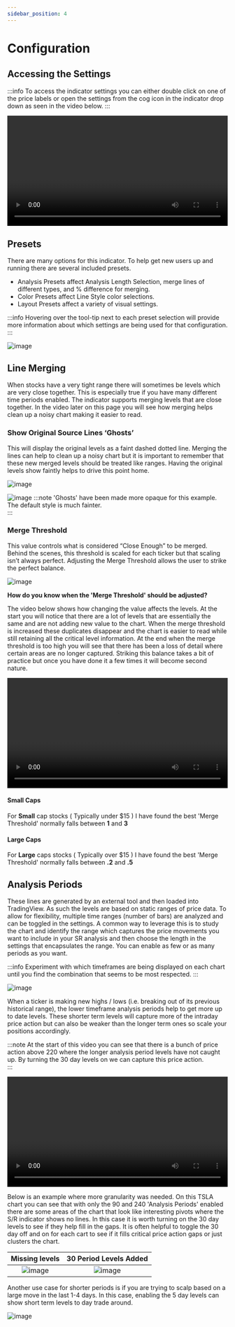 ```yaml
---
sidebar_position: 4
---
```


# Configuration

## Accessing the Settings

:::info
 To access the indicator settings you can either double click on one of the price labels or open the settings from the cog icon in the indicator drop down as seen in the video below.
:::

<video src="/access_settings.webm" controls width="100%" type="video/webm"></video>

## Presets

There are many options for this indicator. To help get new users up and running there are several included presets.

* Analysis Presets affect Analysis Length Selection, merge lines of different types, and % difference for merging.
* Color Presets affect Line Style color selections. 
* Layout Presets affect a variety of visual settings.

:::info
Hovering over the tool-tip next to each preset selection will provide more information about which settings are being used for that configuration.
:::

![image](_media/configuration/presets.png ':size=600')

## Line Merging

When stocks have a very tight range there will sometimes be levels which are very close together. This is especially true if you have many different time periods enabled.  The indicator supports merging levels that are close together.  In the video later on this page you will see how merging helps clean up a noisy chart making it easier to read.

### Show Original Source Lines ‘Ghosts’

This will display the original levels as a faint dashed dotted line. Merging the lines can help to clean up a noisy chart but it is important to remember that these new merged levels should be treated like ranges. Having the original levels show faintly helps to drive this point home.

![image](_media/configuration/ghost_settings.png ':size=600')

![image](_media/configuration/ghost_line_closeup.png ':size=600')
:::note
'Ghosts' have been made more opaque for this example. The default style is much fainter.  
:::

### Merge Threshold

This value controls what is considered “Close Enough” to be merged. Behind the scenes, this threshold is scaled for each ticker but that scaling isn’t always perfect. Adjusting the Merge Threshold allows the user to strike the perfect balance.

![image](_media/configuration/merge_threshold_settings.png ':size=600')

**How do you know when the 'Merge Threshold' should be adjusted?**

 The video below shows how changing the value affects the levels. At the start you will notice that there are a lot of levels that are essentially the same and are not adding new value to the chart. When the merge threshold is increased these duplicates disappear and the chart is easier to read while still retaining all the critical level information. At the end when the merge threshold is too high you will see that there has been a loss of detail where certain areas are no longer captured. Striking this balance takes a bit of practice but once you have done it a few times it will become second nature.

<video src="/adjusting_merge_threshold_example.webm" controls width="100%" type="video/webm"></video>

#### Small Caps

For **Small** cap stocks ( Typically under $15 ) I have found the best 'Merge Threshold' normally falls between **1** and **3**

#### Large Caps

For **Large** caps stocks ( Typically over $15 ) I have found the best 'Merge Threshold' normally falls between **.2** and **.5**

## Analysis Periods

These lines are generated by an external tool and then loaded into  TradingView. As such the levels are based on static ranges of price data. To allow for flexibility, multiple time ranges (number of bars) are analyzed and can be toggled in the settings.  A common way to leverage this is to study the chart and identify the range which captures the price movements you want to include in your SR analysis and then choose the length in the settings that encapsulates the range. You can enable as few or as many periods as you want.  

:::info
Experiment with which timeframes are being displayed on each chart until you find the combination that seems to be most respected. 
:::

![image](_media/configuration/analysis_length_settings.png ':size=600')

 When a ticker is making new highs / lows (i.e. breaking out of its previous historical range), the lower timeframe analysis periods help to get more up to date levels. These shorter term levels will capture more of the intraday price action but can also be weaker than the longer term ones so scale your positions accordingly.

:::note
At the start of this video you can see that there is a bunch of price action above 220 where the longer analysis period levels have not caught up. By turning the 30 day levels on we can capture this price action.  
:::

<video src="/showing_missing_lines_analysis_period_selection.webm" controls width="100%" type="video/webm"></video>

Below is an example where more granularity was needed. On this TSLA chart you can see that with only the 90 and 240 'Analysis Periods' enabled there are some areas of the chart that look like interesting pivots where the S/R indicator shows no lines. In this case it is worth turning on the 30 day levels to see if they help fill in the gaps.  It is often helpful to toggle the 30 day off and on for each cart to see if it fills critical price action gaps or just clusters the chart.

Missing levels             |  30 Period Levels Added
:-------------------------:|:-------------------------:
![image](_media/configuration/analysis_period_missing_levels.png )  |  ![image](_media/configuration/analysis_period_with_levels.png )

Another use case for shorter periods is if you are trying to scalp based on a large move in the last 1-4 days. In this case, enabling the 5 day levels can show short term levels to day trade around.

![image](_media/configuration/5_day_analysis_length.png ':size=100%')
